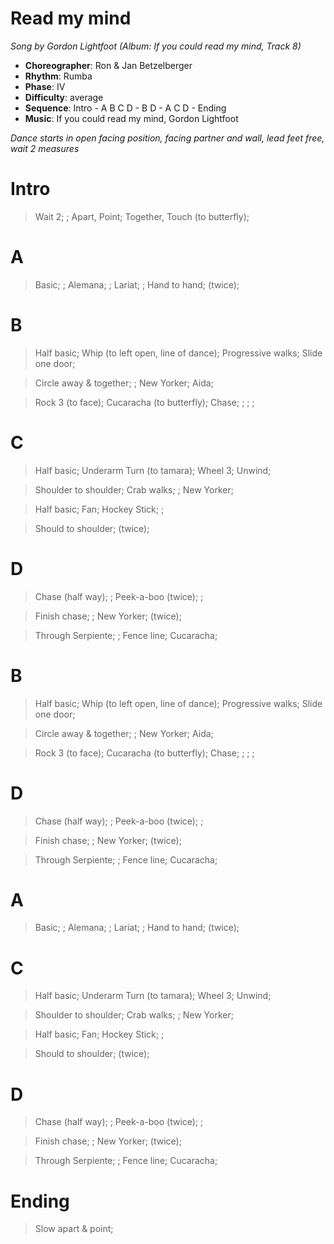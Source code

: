 # Read my mind
*Song by Gordon Lightfoot (Album: If you could read my mind, Track 8)*

* **Choreographer**: Ron & Jan Betzelberger
* **Rhythm**: Rumba
* **Phase**: IV
* **Difficulty**: average
* **Sequence**: Intro - A B C D - B D - A C D - Ending
* **Music**: If you could read my mind, Gordon Lightfoot

*Dance starts in open facing position, facing partner and wall, lead feet free, wait 2 measures*

# Intro

> Wait 2; ; Apart, Point; Together, Touch (to butterfly);

# A

> Basic; ; Alemana; ; Lariat; ; Hand to hand; (twice);

# B

> Half basic; Whip (to left open, line of dance); Progressive walks; Slide one door;

> Circle away & together; ; New Yorker; Aida;

> Rock 3 (to face); Cucaracha (to butterfly); Chase; ; ; ;

# C

> Half basic; Underarm Turn (to tamara); Wheel 3; Unwind;

> Shoulder to shoulder; Crab walks; ; New Yorker;

> Half basic; Fan; Hockey Stick; ;

> Should to shoulder; (twice);

# D

> Chase (half way); ; Peek-a-boo (twice); ;

> Finish chase; ; New Yorker; (twice);

> Through Serpiente; ; Fence line; Cucaracha;

# B

> Half basic; Whip (to left open, line of dance); Progressive walks; Slide one door;

> Circle away & together; ; New Yorker; Aida;

> Rock 3 (to face); Cucaracha (to butterfly); Chase; ; ; ;

# D

> Chase (half way); ; Peek-a-boo (twice); ;

> Finish chase; ; New Yorker; (twice);

> Through Serpiente; ; Fence line; Cucaracha;

# A

> Basic; ; Alemana; ; Lariat; ; Hand to hand; (twice);

# C

> Half basic; Underarm Turn (to tamara); Wheel 3; Unwind;

> Shoulder to shoulder; Crab walks; ; New Yorker;

> Half basic; Fan; Hockey Stick; ;

> Should to shoulder; (twice);

# D

> Chase (half way); ; Peek-a-boo (twice); ;

> Finish chase; ; New Yorker; (twice);

> Through Serpiente; ; Fence line; Cucaracha;


# Ending

> Slow apart & point;

